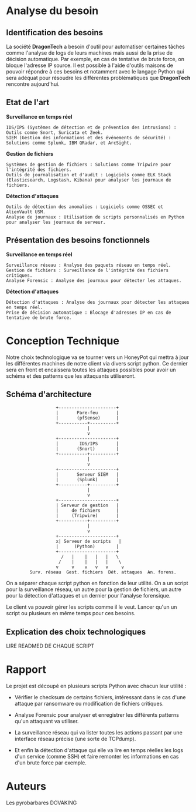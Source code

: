 #  Analyse du besoin

## Identification des besoins

La société **DragonTech** a besoin d'outil pour automatiser certaines tâches comme l'analyse de logs de leurs machines mais aussi de la prise de décision automatique. Par exemple, en cas de tentative de brute force, on bloque l'adresse IP source.
Il est possible à l'aide d'outils maisons de pouvoir répondre à ces besoins et notamment avec le langage Python qui sera adéquat pour résoudre les différentes problématiques que **DragonTech** rencontre aujourd'hui.

## Etat de l'art 

**Surveillance en temps réel**

    IDS/IPS (Systèmes de détection et de prévention des intrusions) : Outils comme Snort, Suricata et Zeek.
    SIEM (Gestion des informations et des événements de sécurité) : Solutions comme Splunk, IBM QRadar, et ArcSight.

**Gestion de fichiers**

    Systèmes de gestion de fichiers : Solutions comme Tripwire pour l'intégrité des fichiers.
    Outils de journalisation et d'audit : Logiciels comme ELK Stack (Elasticsearch, Logstash, Kibana) pour analyser les journaux de fichiers.

**Détection d'attaques**

    Outils de détection des anomalies : Logiciels comme OSSEC et AlienVault USM.
    Analyse de journaux : Utilisation de scripts personnalisés en Python pour analyser les journaux de serveur.


## Présentation des besoins fonctionnels

**Surveillance en temps réel**

    Surveillance réseau : Analyse des paquets réseau en temps réel.
    Gestion de fichiers : Surveillance de l'intégrité des fichiers critiques.
    Analyse Forensic : Analyse des journaux pour détecter les attaques.

**Détection d'attaques**

    Détection d'attaques : Analyse des journaux pour détecter les attaques en temps réel.
    Prise de décision automatique : Blocage d'adresses IP en cas de tentative de brute force.



# Conception Technique 

Notre choix technologique va se tourner vers un HoneyPot qui mettra à jour les différentes machines de notre client via divers script python. Ce dernier sera en front et encaissera toutes les attaques possibles pour avoir un schéma et des patterns que les attaquants utiliseront.

## Schéma d'architecture

```
                   +----------------------+
                   |       Pare-feu       |
                   |       (pfSense)      |
                   +-----------+----------+
                               |
                               v
                   +----------------------+
                   |        IDS/IPS       |
                   |       (Snort)        |
                   +-----------+----------+
                               |
                               v
                   +----------------------+
                   |       Serveur SIEM   |
                   |       (Splunk)       |
                   +-----------+----------+
                               |
                               v
                   +----------------------+
                   | Serveur de gestion   |
                   |     de fichiers      |
                   |     (Tripwire)       |
                   +-----------+----------+
                               |
                               v
                   +----------------------+
                   x| Serveur de scripts   |
                   |      (Python)        |
                   +----------------------+
                     /   |    |   |   |   \
                    /    |    |   |   |    \
                   v     v    v   v   v     v
         Surv. réseau  Gest. fichiers  Dét. attaques  An. forens.
```
On a séparer chaque script python en fonction de leur utilité. On a un script pour la surveillance réseau, un autre pour la gestion de fichiers, un autre pour la détection d'attaques et un dernier pour l'analyse forensique. 

Le client va pouvoir gérer les scripts comme il le veut. Lancer qu'un un script ou plusieurs en même temps pour ces besoins.



## Explication des choix technologiques

LIRE READMED DE CHAQUE SCRIPT 


# Rapport 

Le projet est découpé en plusieurs scripts Python avec chacun leur utilité :  

- Vérifier le checksum de certains fichiers, intéressant dans le cas d'une attaque par ransomware ou modification de fichiers critiques.


- Analyse Forensic pour analyser et enregistrer les différents patterns qu'un attaquant va utiliser.

- La surveillance réseau qui va lister toutes les actions passant par une interface réseau précise (une sorte de TCPdump).

- Et enfin la détection d'attaque qui elle va lire en temps réelles les logs d'un service (comme SSH) et faire remonter les informations en cas d'un brute force par exemple.



# Auteurs
Les pyrobarbares DOVAKING